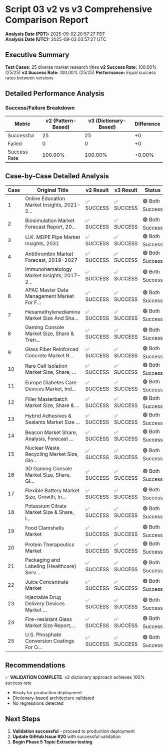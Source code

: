 # Script 03 v2 vs v3 Comprehensive Comparison Report

**Analysis Date (PDT):** 2025-09-02 20:57:27 PDT  
**Analysis Date (UTC):** 2025-09-03 03:57:27 UTC

## Executive Summary

**Test Cases:** 25 diverse market research titles
**v2 Success Rate:** 100.00% (25/25)
**v3 Success Rate:** 100.00% (25/25)
**Performance:** Equal success rates between versions

## Detailed Performance Analysis

### Success/Failure Breakdown

| Metric | v2 (Pattern-Based) | v3 (Dictionary-Based) | Difference |
|--------|-------------------|----------------------|------------|
| Successful | 25 | 25 | +0 |
| Failed | 0 | 0 | +0 |
| Success Rate | 100.00% | 100.00% | +0.00% |

## Case-by-Case Detailed Analysis

| Case | Original Title | v2 Result | v3 Result | Status |
|------|---------------|-----------|-----------|--------|
| 1 | Online Education Market Insights, 2021-2... | ✅ SUCCESS | ✅ SUCCESS | 🟢 Both Success |
| 2 | Biosimulation Market Forecast Report, 20... | ✅ SUCCESS | ✅ SUCCESS | 🟢 Both Success |
| 3 | U.K. MDPE Pipe Market Insights, 2031 | ✅ SUCCESS | ✅ SUCCESS | 🟢 Both Success |
| 4 | Antithrombin Market Forecast, 2019-2027 | ✅ SUCCESS | ✅ SUCCESS | 🟢 Both Success |
| 5 | Immunohematology Market Insights, 2017-2... | ✅ SUCCESS | ✅ SUCCESS | 🟢 Both Success |
| 6 | APAC Master Data Management Market For F... | ✅ SUCCESS | ✅ SUCCESS | 🟢 Both Success |
| 7 | Hexamethylenediamine Market Size And Sha... | ✅ SUCCESS | ✅ SUCCESS | 🟢 Both Success |
| 8 | Gaming Console Market Size, Share & Tren... | ✅ SUCCESS | ✅ SUCCESS | 🟢 Both Success |
| 9 | Glass Fiber Reinforced Concrete Market R... | ✅ SUCCESS | ✅ SUCCESS | 🟢 Both Success |
| 10 | Rare Cell Isolation Market Size, Share, ... | ✅ SUCCESS | ✅ SUCCESS | 🟢 Both Success |
| 11 | Europe Diabetes Care Devices Market, Ind... | ✅ SUCCESS | ✅ SUCCESS | 🟢 Both Success |
| 12 | Filler Masterbatch Market Size, Share & ... | ✅ SUCCESS | ✅ SUCCESS | 🟢 Both Success |
| 13 | Hybrid Adhesives & Sealants Market Size ... | ✅ SUCCESS | ✅ SUCCESS | 🟢 Both Success |
| 14 | Beacon Market Share, Analysis, Forecast ... | ✅ SUCCESS | ✅ SUCCESS | 🟢 Both Success |
| 15 | Nuclear Waste Recycling Market Size, Glo... | ✅ SUCCESS | ✅ SUCCESS | 🟢 Both Success |
| 16 | 3D Gaming Console Market Size, Share, Gl... | ✅ SUCCESS | ✅ SUCCESS | 🟢 Both Success |
| 17 | Flexible Battery Market Size, Growth, In... | ✅ SUCCESS | ✅ SUCCESS | 🟢 Both Success |
| 18 | Potassium Citrate Market Size & Share, I... | ✅ SUCCESS | ✅ SUCCESS | 🟢 Both Success |
| 19 | Food Clamshells Market | ✅ SUCCESS | ✅ SUCCESS | 🟢 Both Success |
| 20 | Protein Therapeutics Market | ✅ SUCCESS | ✅ SUCCESS | 🟢 Both Success |
| 21 | Packaging and Labeling (Healthcare) Serv... | ✅ SUCCESS | ✅ SUCCESS | 🟢 Both Success |
| 22 | Juice Concentrate Market | ✅ SUCCESS | ✅ SUCCESS | 🟢 Both Success |
| 23 | Injectable Drug Delivery Devices Market ... | ✅ SUCCESS | ✅ SUCCESS | 🟢 Both Success |
| 24 | Fire-resistant Glass Market Size Report,... | ✅ SUCCESS | ✅ SUCCESS | 🟢 Both Success |
| 25 | U.S. Phosphate Conversion Coatings For O... | ✅ SUCCESS | ✅ SUCCESS | 🟢 Both Success |

## Recommendations

✅ **VALIDATION COMPLETE**: v3 dictionary approach achieves 100% success rate
- Ready for production deployment
- Dictionary-based architecture validated
- No regressions detected

## Next Steps

1. **Validation successful** - proceed to production deployment
2. **Update GitHub Issue #20** with successful validation
3. **Begin Phase 5 Topic Extractor testing**

